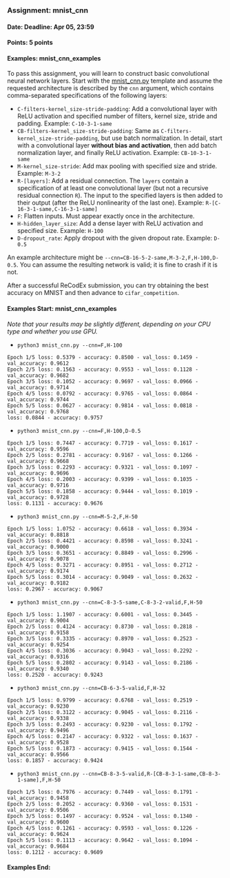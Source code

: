 ### Assignment: mnist_cnn
#### Date: Deadline: Apr 05, 23:59
#### Points: 5 points
#### Examples: mnist_cnn_examples

To pass this assignment, you will learn to construct basic convolutional
neural network layers. Start with the
[mnist_cnn.py](https://github.com/ufal/npfl114/tree/master/labs/04/mnist_cnn.py)
template and assume the requested architecture is described by the `cnn`
argument, which contains comma-separated specifications of the following layers:
- `C-filters-kernel_size-stride-padding`: Add a convolutional layer with ReLU
  activation and specified number of filters, kernel size, stride and padding.
  Example: `C-10-3-1-same`
- `CB-filters-kernel_size-stride-padding`: Same as
  `C-filters-kernel_size-stride-padding`, but use batch normalization.
  In detail, start with a convolutional layer **without bias and activation**,
  then add batch normalization layer, and finally ReLU activation.
  Example: `CB-10-3-1-same`
- `M-kernel_size-stride`: Add max pooling with specified size and stride.
  Example: `M-3-2`
- `R-[layers]`: Add a residual connection. The `layers` contain a specification
  of at least one convolutional layer (but not a recursive residual connection `R`).
  The input to the specified layers is then added to their output (after the
  ReLU nonlinearity of the last one).
  Example: `R-[C-16-3-1-same,C-16-3-1-same]`
- `F`: Flatten inputs. Must appear exactly once in the architecture.
- `H-hidden_layer_size`: Add a dense layer with ReLU activation and specified
  size. Example: `H-100`
- `D-dropout_rate`: Apply dropout with the given dropout rate. Example: `D-0.5`

An example architecture might be `--cnn=CB-16-5-2-same,M-3-2,F,H-100,D-0.5`.
You can assume the resulting network is valid; it is fine to crash if it is not.

After a successful ReCodEx submission, you can try obtaining the best accuracy
on MNIST and then advance to `cifar_competition`.

#### Examples Start: mnist_cnn_examples
_Note that your results may be slightly different, depending on your CPU type and whether you use GPU._
- `python3 mnist_cnn.py --cnn=F,H-100`
```
Epoch 1/5 loss: 0.5379 - accuracy: 0.8500 - val_loss: 0.1459 - val_accuracy: 0.9612
Epoch 2/5 loss: 0.1563 - accuracy: 0.9553 - val_loss: 0.1128 - val_accuracy: 0.9682
Epoch 3/5 loss: 0.1052 - accuracy: 0.9697 - val_loss: 0.0966 - val_accuracy: 0.9714
Epoch 4/5 loss: 0.0792 - accuracy: 0.9765 - val_loss: 0.0864 - val_accuracy: 0.9744
Epoch 5/5 loss: 0.0627 - accuracy: 0.9814 - val_loss: 0.0818 - val_accuracy: 0.9768
loss: 0.0844 - accuracy: 0.9757
```
- `python3 mnist_cnn.py --cnn=F,H-100,D-0.5`
```
Epoch 1/5 loss: 0.7447 - accuracy: 0.7719 - val_loss: 0.1617 - val_accuracy: 0.9596
Epoch 2/5 loss: 0.2781 - accuracy: 0.9167 - val_loss: 0.1266 - val_accuracy: 0.9668
Epoch 3/5 loss: 0.2293 - accuracy: 0.9321 - val_loss: 0.1097 - val_accuracy: 0.9696
Epoch 4/5 loss: 0.2003 - accuracy: 0.9399 - val_loss: 0.1035 - val_accuracy: 0.9716
Epoch 5/5 loss: 0.1858 - accuracy: 0.9444 - val_loss: 0.1019 - val_accuracy: 0.9728
loss: 0.1131 - accuracy: 0.9676
```
- `python3 mnist_cnn.py --cnn=M-5-2,F,H-50`
```
Epoch 1/5 loss: 1.0752 - accuracy: 0.6618 - val_loss: 0.3934 - val_accuracy: 0.8818
Epoch 2/5 loss: 0.4421 - accuracy: 0.8598 - val_loss: 0.3241 - val_accuracy: 0.9000
Epoch 3/5 loss: 0.3651 - accuracy: 0.8849 - val_loss: 0.2996 - val_accuracy: 0.9078
Epoch 4/5 loss: 0.3271 - accuracy: 0.8951 - val_loss: 0.2712 - val_accuracy: 0.9174
Epoch 5/5 loss: 0.3014 - accuracy: 0.9049 - val_loss: 0.2632 - val_accuracy: 0.9182
loss: 0.2967 - accuracy: 0.9067
```
- `python3 mnist_cnn.py --cnn=C-8-3-5-same,C-8-3-2-valid,F,H-50`
```
Epoch 1/5 loss: 1.1907 - accuracy: 0.6001 - val_loss: 0.3445 - val_accuracy: 0.9004
Epoch 2/5 loss: 0.4124 - accuracy: 0.8730 - val_loss: 0.2818 - val_accuracy: 0.9158
Epoch 3/5 loss: 0.3335 - accuracy: 0.8970 - val_loss: 0.2523 - val_accuracy: 0.9254
Epoch 4/5 loss: 0.3036 - accuracy: 0.9043 - val_loss: 0.2292 - val_accuracy: 0.9316
Epoch 5/5 loss: 0.2802 - accuracy: 0.9143 - val_loss: 0.2186 - val_accuracy: 0.9340
loss: 0.2520 - accuracy: 0.9243
```
- `python3 mnist_cnn.py --cnn=CB-6-3-5-valid,F,H-32`
```
Epoch 1/5 loss: 0.9799 - accuracy: 0.6768 - val_loss: 0.2519 - val_accuracy: 0.9230
Epoch 2/5 loss: 0.3122 - accuracy: 0.9045 - val_loss: 0.2116 - val_accuracy: 0.9338
Epoch 3/5 loss: 0.2493 - accuracy: 0.9230 - val_loss: 0.1792 - val_accuracy: 0.9496
Epoch 4/5 loss: 0.2147 - accuracy: 0.9322 - val_loss: 0.1637 - val_accuracy: 0.9528
Epoch 5/5 loss: 0.1873 - accuracy: 0.9415 - val_loss: 0.1544 - val_accuracy: 0.9566
loss: 0.1857 - accuracy: 0.9424
```
- `python3 mnist_cnn.py --cnn=CB-8-3-5-valid,R-[CB-8-3-1-same,CB-8-3-1-same],F,H-50`
```
Epoch 1/5 loss: 0.7976 - accuracy: 0.7449 - val_loss: 0.1791 - val_accuracy: 0.9458
Epoch 2/5 loss: 0.2052 - accuracy: 0.9360 - val_loss: 0.1531 - val_accuracy: 0.9506
Epoch 3/5 loss: 0.1497 - accuracy: 0.9524 - val_loss: 0.1340 - val_accuracy: 0.9600
Epoch 4/5 loss: 0.1261 - accuracy: 0.9593 - val_loss: 0.1226 - val_accuracy: 0.9624
Epoch 5/5 loss: 0.1113 - accuracy: 0.9642 - val_loss: 0.1094 - val_accuracy: 0.9684
loss: 0.1212 - accuracy: 0.9609
```
#### Examples End:
